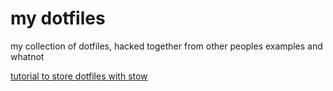 # my dotfiles
my collection of dotfiles, hacked together from other peoples examples and whatnot

[tutorial to store dotfiles with stow](https://www.jakewiesler.com/blog/managing-dotfiles)

